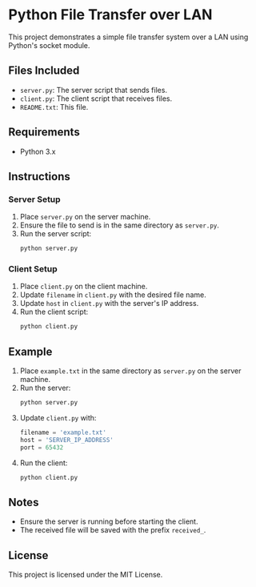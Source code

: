 # Python File Transfer over LAN

This project demonstrates a simple file transfer system over a LAN using Python's socket module.

## Files Included
- `server.py`: The server script that sends files.
- `client.py`: The client script that receives files.
- `README.txt`: This file.

## Requirements
- Python 3.x

## Instructions

### Server Setup
1. Place `server.py` on the server machine.
2. Ensure the file to send is in the same directory as `server.py`.
3. Run the server script:
   ```sh
   python server.py
   ```

### Client Setup
1. Place `client.py` on the client machine.
2. Update `filename` in `client.py` with the desired file name.
3. Update `host` in `client.py` with the server's IP address.
4. Run the client script:
   ```sh
   python client.py
   ```

## Example
1. Place `example.txt` in the same directory as `server.py` on the server machine.
2. Run the server:
   ```sh
   python server.py
   ```
3. Update `client.py` with:
   ```python
   filename = 'example.txt'
   host = 'SERVER_IP_ADDRESS'
   port = 65432
   ```
4. Run the client:
   ```sh
   python client.py
   ```

## Notes
- Ensure the server is running before starting the client.
- The received file will be saved with the prefix `received_`.

## License
This project is licensed under the MIT License.
